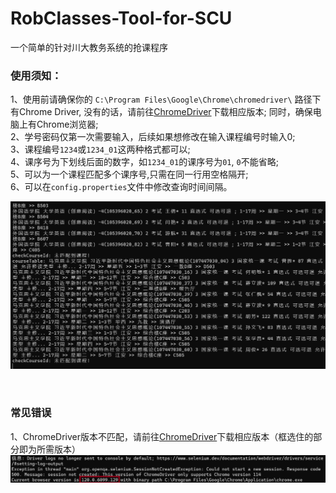 # RobClasses-Tool-for-SCU
一个简单的针对川大教务系统的抢课程序  

### 使用须知：   
1、使用前请确保你的 `C:\Program Files\Google\Chrome\chromedriver\` 路径下有Chrome Driver, 没有的话，请前往[ChromeDriver](https://googlechromelabs.github.io/chrome-for-testing/known-good-versions-with-downloads.json)下载相应版本; 同时，确保电脑上有Chrome浏览器;  
2、学号密码仅第一次需要输入，后续如果想修改在输入课程编号时输入0;  
3、课程编号`1234`或`1234_01`这两种格式都可以;  
4、课序号为下划线后面的数字，如`1234_01`的课序号为`01`, `0`不能省略;  
5、可以为一个课程匹配多个课序号,只需在同一行用空格隔开;  
6、可以在`config.properties`文件中修改查询时间间隔。

![](./demo.png)

<br/>

### 常见错误
1、ChromeDriver版本不匹配，请前往[ChromeDriver](https://googlechromelabs.github.io/chrome-for-testing/known-good-versions-with-downloads.json)下载相应版本（框选住的部分即为所需版本）
![](./chormdriver_error.png)
